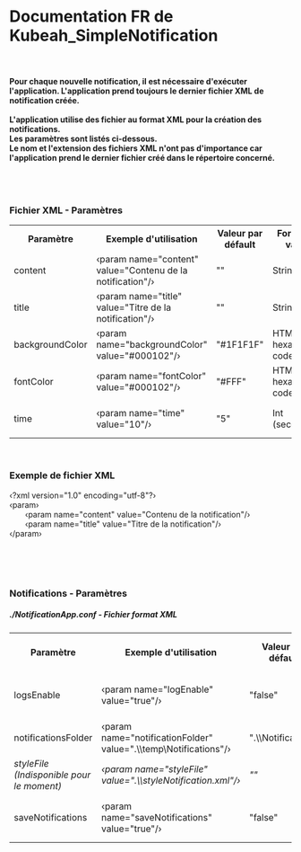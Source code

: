<h1>Documentation FR de Kubeah_SimpleNotification</h1>
<br>
<h4>
Pour chaque nouvelle notification, il est nécessaire d'exécuter l'application. L'application prend toujours le dernier fichier XML de notification créée.
<br>
<br>
L'application utilise des fichier au format XML pour la création des notifications.
<br>
Les paramètres sont listés ci-dessous.
<br>
Le nom et l'extension des fichiers XML n'ont pas d'importance car l'application prend le dernier fichier créé dans le répertoire concerné.
</h4>
<br></br>

<h3>Fichier XML - Paramètres</h3>
<table>
   <th>Paramètre</th>
   <th>Exemple d'utilisation</th>
   <th>Valeur par défault</th>
   <th>Format de valeur</th>
   <th>Information</th>
   <tr>
       <td>content</td>
       <td>&lsaquo;param name="content" value="Contenu de la notification"/&rsaquo;</td>
       <td>""</td>
       <td>String</td>
      <td>Contenu</td>
   </tr>
   <tr>
       <td>title</td>
       <td>&lsaquo;param name="title" value="Titre de la notification"/&rsaquo;</td>
       <td>""</td>
       <td>String</td>
      <td>Titre</td>
   </tr>
   <tr>
       <td>backgroundColor</td>
       <td>&lsaquo;param name="backgroundColor" value="#000102"/&rsaquo;</td>
       <td>"#1F1F1F"</td>
       <td>HTML hexadecimal code</td>
      <td>Couleur de l'arrière-plan</td>
   </tr>
   <tr>
       <td>fontColor</td>
       <td>&lsaquo;param name="fontColor" value="#000102"/&rsaquo;</td>
       <td>"#FFF"</td>
       <td>HTML hexadecimal code</td>
      <td>Couleur du texte</td>
   </tr>
   <tr>
       <td>time</td>
       <td>&lsaquo;param name="time" value="10"/&rsaquo;</td>
       <td>"5"</td>
       <td>Int (secondes)</td>
      <td>Durée de l'affichage en seconde</td>
   </tr>
</table>
<br>
<h3>Exemple de fichier XML</h3>
<p>
   &lsaquo;?xml version="1.0" encoding="utf-8"?&rsaquo;
   <br>
   &lsaquo;param&rsaquo;
   <br>
      &emsp;&emsp;&lsaquo;param name="content" value="Contenu de la notification"/&rsaquo;
   <br>
      &emsp;&emsp;&lsaquo;param name="title" value="Titre de la notification"/&rsaquo;
   <br>
   &lsaquo;/param&rsaquo;
</p>
<br>
<br>
<br>
<h3>Notifications - Paramètres</h3>
<h5>./NotificationApp.conf - Fichier format XML</h5>
<table>
   <th>Paramètre</th>
   <th>Exemple d'utilisation</th>
   <th>Valeur par défault</th>
   <th>Format de valeur</th>
   <th>Information</th>
   <tr>
       <td>logsEnable</td>
       <td>&lsaquo;param name="logEnable" value="true"/&rsaquo;</td>
       <td>"false"</td>
       <td>Boolean</td>
      <td>Affichage des logs dans le fichier ".\Notification.log"</td>
   </tr>
   <tr>
       <td>notificationsFolder</td>
       <td>&lsaquo;param name="notificationFolder" value=".\\temp\Notifications"/&rsaquo;</td>
       <td>".\\Notifications"</td>
       <td>String</td>
      <td>Chemin du dossier notification</td>
   </tr>
   <tr>
       <td><i>styleFile (Indisponible pour le moment)</i></td>
       <td><i>&lsaquo;param name="styleFile" value=".\\styleNotification.xml"/&rsaquo;</i></td>
       <td><i>""</i></td>
       <td><i>String</i></td>
      <td><i>Chemin fichier de style des notifications</i></td>
   </tr>
   <tr>
       <td>saveNotifications</td>
       <td>&lsaquo;param name="saveNotifications" value="true"/&rsaquo;</td>
       <td>"false"</td>
       <td>Boolean</td>
      <td>Conservation des fichiers après l'affichage de celui-ci</td>
   </tr>
</table>
